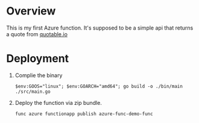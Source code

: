 # Overview

This is my first Azure function. It's supposed to be a simple api that returns a quote from [quotable.io](https://api.quotable.io)

# Deployment

1. Complie the binary

   ```pwsh
   $env:GOOS="linux"; $env:GOARCH="amd64"; go build -o ./bin/main ./src/main.go
   ```

2. Deploy the function via zip bundle.

   ```pwsh
   func azure functionapp publish azure-func-demo-func
   ```
